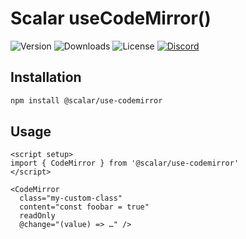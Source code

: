 # Scalar useCodeMirror()

![Version](https://img.shields.io/npm/v/%40scalar/use-codemirror)
![Downloads](https://img.shields.io/npm/dm/%40scalar/use-codemirror)
![License](https://img.shields.io/npm/l/%40scalar%2Fuse-codemirror)
[![Discord](https://img.shields.io/discord/1135330207960678410?style=flat&color=5865F2)](https://discord.gg/mw6FQRPh)

## Installation

```bash
npm install @scalar/use-codemirror
```

## Usage

```vue
<script setup>
import { CodeMirror } from '@scalar/use-codemirror'
</script>

<CodeMirror
  class="my-custom-class"
  content="const foobar = true"
  readOnly
  @change="(value) => …" />
```
